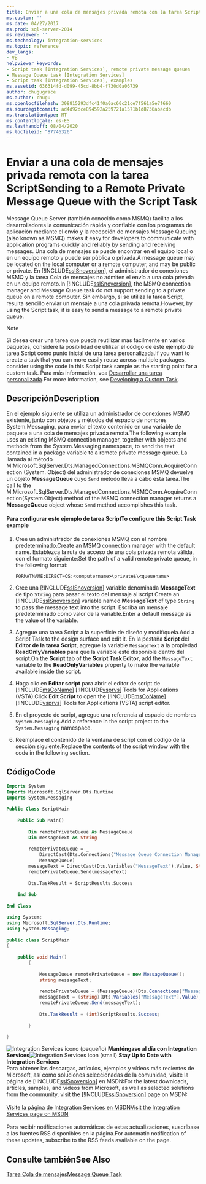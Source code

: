 ```yaml
---
title: Enviar a una cola de mensajes privada remota con la tarea Script | Microsoft Docs
ms.custom: ''
ms.date: 04/27/2017
ms.prod: sql-server-2014
ms.reviewer: ''
ms.technology: integration-services
ms.topic: reference
dev_langs:
- VB
helpviewer_keywords:
- Script task [Integration Services], remote private message queues
- Message Queue task [Integration Services]
- Script task [Integration Services], examples
ms.assetid: 636314fd-d099-45cd-8bb4-f730d0a06739
author: chugugrace
ms.author: chugu
ms.openlocfilehash: 308815293dfc41f0a0ac60c21ce7f561a5e7f660
ms.sourcegitcommit: ad4d92dce894592a259721a1571b1d8736abacdb
ms.translationtype: MT
ms.contentlocale: es-ES
ms.lasthandoff: 08/04/2020
ms.locfileid: "87746326"
---
```

# <a name="sending-to-a-remote-private-message-queue-with-the-script-task"></a><span data-ttu-id="15dac-102">Enviar a una cola de mensajes privada remota con la tarea Script</span><span class="sxs-lookup"><span data-stu-id="15dac-102">Sending to a Remote Private Message Queue with the Script Task</span></span>
  <span data-ttu-id="15dac-103">Message Queue Server (también conocido como MSMQ) facilita a los desarrolladores la comunicación rápida y confiable con los programas de aplicación mediante el envío y la recepción de mensajes.</span><span class="sxs-lookup"><span data-stu-id="15dac-103">Message Queuing (also known as MSMQ) makes it easy for developers to communicate with application programs quickly and reliably by sending and receiving messages.</span></span> <span data-ttu-id="15dac-104">Una cola de mensajes se puede encontrar en el equipo local o en un equipo remoto y puede ser pública o privada.</span><span class="sxs-lookup"><span data-stu-id="15dac-104">A message queue may be located on the local computer or a remote computer, and may be public or private.</span></span> <span data-ttu-id="15dac-105">En [!INCLUDE[ssISnoversion](../../includes/ssisnoversion-md.md)], el administrador de conexiones MSMQ y la tarea Cola de mensajes no admiten el envío a una cola privada en un equipo remoto.</span><span class="sxs-lookup"><span data-stu-id="15dac-105">In [!INCLUDE[ssISnoversion](../../includes/ssisnoversion-md.md)], the MSMQ connection manager and Message Queue task do not support sending to a private queue on a remote computer.</span></span> <span data-ttu-id="15dac-106">Sin embargo, si se utiliza la tarea Script, resulta sencillo enviar un mensaje a una cola privada remota.</span><span class="sxs-lookup"><span data-stu-id="15dac-106">However, by using the Script task, it is easy to send a message to a remote private queue.</span></span>  
  
> [!NOTE]  
>  <span data-ttu-id="15dac-107">Si desea crear una tarea que pueda reutilizar más fácilmente en varios paquetes, considere la posibilidad de utilizar el código de este ejemplo de tarea Script como punto inicial de una tarea personalizada.</span><span class="sxs-lookup"><span data-stu-id="15dac-107">If you want to create a task that you can more easily reuse across multiple packages, consider using the code in this Script task sample as the starting point for a custom task.</span></span> <span data-ttu-id="15dac-108">Para más información, vea [Desarrollar una tarea personalizada](../extending-packages-custom-objects/task/developing-a-custom-task.md).</span><span class="sxs-lookup"><span data-stu-id="15dac-108">For more information, see [Developing a Custom Task](../extending-packages-custom-objects/task/developing-a-custom-task.md).</span></span>  
  
## <a name="description"></a><span data-ttu-id="15dac-109">Descripción</span><span class="sxs-lookup"><span data-stu-id="15dac-109">Description</span></span>  
 <span data-ttu-id="15dac-110">En el ejemplo siguiente se utiliza un administrador de conexiones MSMQ existente, junto con objetos y métodos del espacio de nombres System.Messaging, para enviar el texto contenido en una variable de paquete a una cola de mensajes privada remota.</span><span class="sxs-lookup"><span data-stu-id="15dac-110">The following example uses an existing MSMQ connection manager, together with objects and methods from the System.Messaging namespace, to send the text contained in a package variable to a remote private message queue.</span></span> <span data-ttu-id="15dac-111">La llamada al método M:Microsoft.SqlServer.Dts.ManagedConnections.MSMQConn.AcquireConnection (System. Object) del administrador de conexiones MSMQ devuelve un objeto **MessageQueue** cuyo `Send` método lleva a cabo esta tarea.</span><span class="sxs-lookup"><span data-stu-id="15dac-111">The call to the M:Microsoft.SqlServer.Dts.ManagedConnections.MSMQConn.AcquireConnection(System.Object) method of the MSMQ connection manager returns a **MessageQueue** object whose `Send` method accomplishes this task.</span></span>  
  
#### <a name="to-configure-this-script-task-example"></a><span data-ttu-id="15dac-112">Para configurar este ejemplo de tarea Script</span><span class="sxs-lookup"><span data-stu-id="15dac-112">To configure this Script Task example</span></span>  
  
1.  <span data-ttu-id="15dac-113">Cree un administrador de conexiones MSMQ con el nombre predeterminado.</span><span class="sxs-lookup"><span data-stu-id="15dac-113">Create an MSMQ connection manager with the default name.</span></span> <span data-ttu-id="15dac-114">Establezca la ruta de acceso de una cola privada remota válida, con el formato siguiente:</span><span class="sxs-lookup"><span data-stu-id="15dac-114">Set the path of a valid remote private queue, in the following format:</span></span>  
  
    ```  
    FORMATNAME:DIRECT=OS:<computername>\private$\<queuename>  
    ```  
  
2.  <span data-ttu-id="15dac-115">Cree una [!INCLUDE[ssISnoversion](../../includes/ssisnoversion-md.md)] variable denominada **MessageText** de tipo `String` para pasar el texto del mensaje al script.</span><span class="sxs-lookup"><span data-stu-id="15dac-115">Create an [!INCLUDE[ssISnoversion](../../includes/ssisnoversion-md.md)] variable named **MessageText** of type `String` to pass the message text into the script.</span></span> <span data-ttu-id="15dac-116">Escriba un mensaje predeterminado como valor de la variable.</span><span class="sxs-lookup"><span data-stu-id="15dac-116">Enter a default message as the value of the variable.</span></span>  
  
3.  <span data-ttu-id="15dac-117">Agregue una tarea Script a la superficie de diseño y modifíquela.</span><span class="sxs-lookup"><span data-stu-id="15dac-117">Add a Script Task to the design surface and edit it.</span></span> <span data-ttu-id="15dac-118">En la pestaña **Script** del **Editor de la tarea Script**, agregue la variable `MessageText` a la propiedad **ReadOnlyVariables** para que la variable esté disponible dentro del script.</span><span class="sxs-lookup"><span data-stu-id="15dac-118">On the **Script** tab of the **Script Task Editor**, add the `MessageText` variable to the **ReadOnlyVariables** property to make the variable available inside the script.</span></span>  
  
4.  <span data-ttu-id="15dac-119">Haga clic en **Editar script** para abrir el editor de script de [!INCLUDE[msCoName](../../includes/msconame-md.md)] [!INCLUDE[vsprvs](../../includes/vsprvs-md.md)] Tools for Applications (VSTA).</span><span class="sxs-lookup"><span data-stu-id="15dac-119">Click **Edit Script** to open the [!INCLUDE[msCoName](../../includes/msconame-md.md)] [!INCLUDE[vsprvs](../../includes/vsprvs-md.md)] Tools for Applications (VSTA) script editor.</span></span>  
  
5.  <span data-ttu-id="15dac-120">En el proyecto de script, agregue una referencia al espacio de nombres `System.Messaging`.</span><span class="sxs-lookup"><span data-stu-id="15dac-120">Add a reference in the script project to the `System.Messaging` namespace.</span></span>  
  
6.  <span data-ttu-id="15dac-121">Reemplace el contenido de la ventana de script con el código de la sección siguiente.</span><span class="sxs-lookup"><span data-stu-id="15dac-121">Replace the contents of the script window with the code in the following section.</span></span>  
  
## <a name="code"></a><span data-ttu-id="15dac-122">Código</span><span class="sxs-lookup"><span data-stu-id="15dac-122">Code</span></span>  
  
```vb  
Imports System  
Imports Microsoft.SqlServer.Dts.Runtime  
Imports System.Messaging  
  
Public Class ScriptMain  
  
    Public Sub Main()  
  
        Dim remotePrivateQueue As MessageQueue  
        Dim messageText As String  
  
        remotePrivateQueue = _  
            DirectCast(Dts.Connections("Message Queue Connection Manager").AcquireConnection(Dts.Transaction), _  
            MessageQueue)  
        messageText = DirectCast(Dts.Variables("MessageText").Value, String)  
        remotePrivateQueue.Send(messageText)  
  
        Dts.TaskResult = ScriptResults.Success  
  
    End Sub  
  
End Class  
```  
  
```csharp  
using System;  
using Microsoft.SqlServer.Dts.Runtime;  
using System.Messaging;  
  
public class ScriptMain  
{  
  
    public void Main()  
        {  
  
            MessageQueue remotePrivateQueue = new MessageQueue();  
            string messageText;  
  
            remotePrivateQueue = (MessageQueue)(Dts.Connections["Message Queue Connection Manager"].AcquireConnection(Dts.Transaction) as MessageQueue);  
            messageText = (string)(Dts.Variables["MessageText"].Value);  
            remotePrivateQueue.Send(messageText);  
  
            Dts.TaskResult = (int)ScriptResults.Success;  
  
        }  
  
}  
```  
  
<span data-ttu-id="15dac-123">![Integration Services icono (pequeño)](../media/dts-16.gif "Icono de Integration Services (pequeño)")  **Manténgase al día con Integration Services**</span><span class="sxs-lookup"><span data-stu-id="15dac-123">![Integration Services icon (small)](../media/dts-16.gif "Integration Services icon (small)")  **Stay Up to Date with Integration Services**</span></span><br /> <span data-ttu-id="15dac-124">Para obtener las descargas, artículos, ejemplos y vídeos más recientes de Microsoft, así como soluciones seleccionadas de la comunidad, visite la página de [!INCLUDE[ssISnoversion](../../includes/ssisnoversion-md.md)] en MSDN:</span><span class="sxs-lookup"><span data-stu-id="15dac-124">For the latest downloads, articles, samples, and videos from Microsoft, as well as selected solutions from the community, visit the [!INCLUDE[ssISnoversion](../../includes/ssisnoversion-md.md)] page on MSDN:</span></span><br /><br /> [<span data-ttu-id="15dac-125">Visite la página de Integration Services en MSDN</span><span class="sxs-lookup"><span data-stu-id="15dac-125">Visit the Integration Services page on MSDN</span></span>](https://go.microsoft.com/fwlink/?LinkId=136655)<br /><br /> <span data-ttu-id="15dac-126">Para recibir notificaciones automáticas de estas actualizaciones, suscríbase a las fuentes RSS disponibles en la página.</span><span class="sxs-lookup"><span data-stu-id="15dac-126">For automatic notification of these updates, subscribe to the RSS feeds available on the page.</span></span>  
  
## <a name="see-also"></a><span data-ttu-id="15dac-127">Consulte también</span><span class="sxs-lookup"><span data-stu-id="15dac-127">See Also</span></span>  
 [<span data-ttu-id="15dac-128">Tarea Cola de mensajes</span><span class="sxs-lookup"><span data-stu-id="15dac-128">Message Queue Task</span></span>](../control-flow/message-queue-task.md)  
  
  
